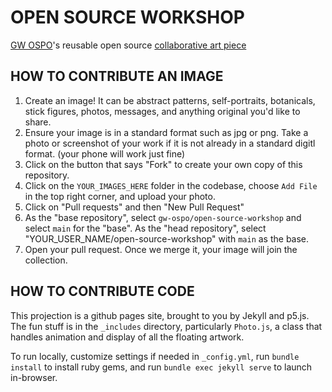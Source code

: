 # OPEN SOURCE WORKSHOP
[GW OSPO](https://github.com/gw-ospo)'s reusable open source [collaborative art piece](https://gw-ospo.github.io/open-source-workshop)

## HOW TO CONTRIBUTE AN IMAGE
1. Create an image! It can be abstract patterns, self-portraits, botanicals, stick figures, photos, messages, and anything original you'd like to share.
2. Ensure your image is in a standard format such as jpg or png.  Take a photo or screenshot of your work if it is not already in a standard digitl format. (your phone will work just fine)
3. Click on the button that says "Fork" to create your own copy of this repository.
4. Click on the `YOUR_IMAGES_HERE` folder in the codebase, choose `Add File` in the top right corner, and upload your photo.
5. Click on "Pull requests" and then "New Pull Request"
6. As the "base repository", select `gw-ospo/open-source-workshop` and select `main` for the "base". As the "head repository", select "YOUR_USER_NAME/open-source-workshop" with `main` as the base. 
7. Open your pull request. Once we merge it, your image will join the collection. 

## HOW TO CONTRIBUTE CODE
This projection is a github pages site, brought to you by Jekyll and p5.js.
The fun stuff is in the `_includes` directory, particularly `Photo.js`, a class that handles animation and display of all the floating artwork.

To run locally, customize settings if needed in `_config.yml`, run `bundle install` to install ruby gems, and run `bundle exec jekyll serve` to launch in-browser.
